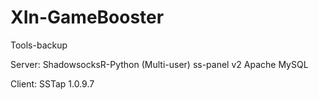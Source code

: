 # XIn-GameBooster

Tools-backup

  Server:
    ShadowsocksR-Python (Multi-user)
    ss-panel v2 
      Apache
      MySQL
      
  Client:
    SSTap 1.0.9.7
